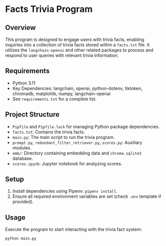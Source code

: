 # Facts Trivia Program

## Overview

This program is designed to engage users with trivia facts, enabling inquiries into a collection of trivia facts stored within a `facts.txt` file. It utilizes the `langchain-openai` and other related packages to process and respond to user queries with relevant trivia information.

## Requirements

- Python 3.11
- Key Dependencies: langchain, openai, python-dotenv, tiktoken, chromadb, matplotlib, numpy, langchain-openai
- See `requirements.txt` for a complete list.

## Project Structure

- `Pipfile` and `Pipfile.lock` for managing Python package dependencies.
- `facts.txt`: Contains the trivia facts.
- `main.py`: The main script to run the trivia program.
- `prompt.py`, `redundant_filter_retriever.py`, `scores.py`: Auxiliary modules.
- `emb/`: Directory containing embedding data and `chroma.sqlite3` database.
- `scores.ipynb`: Jupyter notebook for analyzing scores.

## Setup

1. Install dependencies using Pipenv: `pipenv install`.
2. Ensure all required environment variables are set (check `.env` template if provided).

## Usage

Execute the program to start interacting with the trivia fact system:

```bash
python main.py
```

